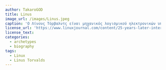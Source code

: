 ```yaml
---
author: TakaroGOD
title: Linus
image_url: /images/Linus.jpeg
caption: 'Ο Λίνους Τόρβαλντς είναι μηχανικός λογισμικού ηλεκτρονικών υπολογιστών από την Φινλανδία, γεννημένος στο Ελσίνκι στις 28 Δεκεμβρίου του 1969. Είναι γνωστός για τη δημιουργία του λειτουργικού συστήματος Linux αλλά και του συστήματος ελέγχου εκδόσεων Git.'
license_url: 'https://www.linuxjournal.com/content/25-years-later-interview-linus-torvalds'
license_text: 
categories:
  - archetypes
  - biography
tags:
  - Linux
  - Linus Torvalds
---
```

